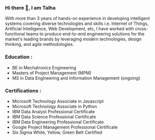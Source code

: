 ### Hi there 👋, I am Talha

With more than 3 years of hands-on experience in developing intelligent systems covering diverse technologies and skills i.e. Internet of Things, Artificial Intelligence, Web Development, etc, I have worked with cross-functional teams to produce end-to-end engineering solutions for the market's leading brands by leveraging modern technologies, design thinking, and agile methodologies. 

### Education :
- BE in Mechatronics Engineering
- Masters of Project Management (MPM)
- MS in Data Engineering and Information Management (ongoing)

### Certifications :
- Microsoft Technology Associate in Javascript
- Microsoft Technology Associate in Python
- IBM Data Analyst Professional Certificate
- IBM Data Science Professional Certificate
- IBM Data Engineering Professional Certificate
- Google Project Management Professional Certificate
- Six Sigma White, Yellow, Green Belt Certified 

<!--- 
- IBM AI Engineering Professional Certificate (ongoing)
- IBM DevOps and Software Engineering Professional Certificate (ongoing)
- DeepLearning.AI TensorFlow Developer Professional Certificate (ongoing)
--->


<!--- 
### DeepLearning.AI Specializations :
- Mathematics for ML and DS
- Machine Learning
- Deep Learning
- Natural Language Processing
- Generative Adversarial Networks
- Tensorflow: Advance Techniques
- Tensorflow: Data and Deployment
- ML Engineering for Production (MLOPS)
--->

<!--- 
Domains :

1) Internet of Things
2) Data Analytics
3) Data Science 
4) Machine Learning
5) Deep Learning
6) Generative Adversrial Networks (GANs)
7) Natural Language Processing (NLP)
8) Image Processing
9) Computer Vision 
10) 3D Reconstruction
11) Web Development
12) Cloud Computing
13) Data Engineering
14) DevOps Engineering


Tools :

- Programming Languages : C++ / Rust / Python / Javascript / Typescript / Golang

- Web Development : React Js / Next Js / MongoDB / Express Js / Node Js 

- Backend as a Service (BaaS) : Firebase / Appwrite / Supabase / Strapi / Sanity

- Databases : MySQL, PostgreSQL, SQLite, MongoDB, Cassandra, Redis, Neo4j, FaunaDB

- DevOps : Github Actions / Docker / Kubernetes / Teraform / NodeRed / InfluxDB / Grafana

- Cloud Computing : Netlify / Vercel / AWS / Microsoft Azure / GCP

- Data Engineering : Kafka / Spark / Hadoop / Flink / Airflow / Snowflake / Databricks

- Machine Learning & AI : Scikit-Learn / Keras / Pytorch / Tensorflow / Langchain / Fast API

- Computer Vision : Image Processing, Generative Adversarial Networks, Stable Diffusion 

--->


